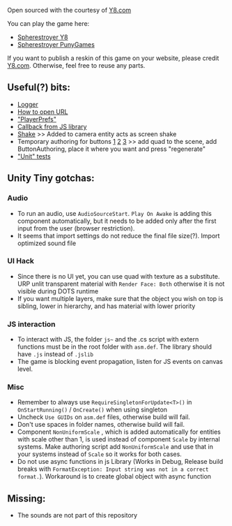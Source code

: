 Open sourced with the courtesy of [Y8.com](https://www.y8.com)

You can play the game here:
- [Spherestroyer Y8](https://www.y8.com/games/spherestroyer)
- [Spherestroyer PunyGames](https://punygames.com/play/spherestroyer)

If you want to publish a reskin of this game on your website, please credit [Y8.com](https://www.y8.com). Otherwise, feel free to reuse any parts.

## Useful(?) bits:
- [Logger](https://github.com/MartinKral/tiny-one-button/blob/master/Assets/Scripts/Main/Utils/Logger/Logger.cs)
- [How to open URL](https://github.com/MartinKral/tiny-one-button/tree/master/Assets/Scripts/Main/Utils/URLOpener)
- ["PlayerPrefs"](https://github.com/MartinKral/tiny-one-button/tree/master/Assets/Scripts/Main/Utils/GameSaver)
- [Callback from JS library](https://github.com/MartinKral/tiny-one-button/tree/master/Assets/Scripts/Main/Utils/Y8API)
- [Shake](https://github.com/MartinKral/tiny-one-button/blob/master/Assets/Scripts/Main/Systems/ShakeSystem.cs) >> Added to camera entity acts as screen shake
- Temporary authoring for buttons [1](https://github.com/MartinKral/tiny-one-button/blob/master/Assets/Scripts/Authoring/ButtonAuthoring.cs) [2](https://github.com/MartinKral/tiny-one-button/blob/master/Assets/Scripts/Main/Systems/InputWrapperSystem.cs) [3](https://github.com/MartinKral/tiny-one-button/blob/master/Assets/Scripts/Main/Systems/ButtonInputSystem.cs) >> add quad to the scene, add ButtonAuthoring, place it where you want and press "regenerate"
- ["Unit" tests](https://github.com/MartinKral/tiny-one-button/tree/master/Assets/Scripts/Tests)

## Unity Tiny gotchas:

### Audio
- To run an audio, use `AudioSourceStart`. `Play On Awake` is adding this component automatically, but it needs
to be added only after the first input from the user (browser restriction).
- It seems that import settings do not reduce the final file size(?). Import optimized sound file

### UI Hack
- Since there is no UI yet, you can use quad with texture as a substitute. URP unlit transparent material with
`Render Face: Both` otherwise it is not visible during DOTS runtime
- If you want multiple layers, make sure that the object you wish on top is sibling, lower in hierarchy, and has material with lower priority

### JS interaction
- To interact with JS, the folder `js~` and the .cs script with extern functions must be in the root folder with `asm.def`.
The library should have `.js` instead of `.jslib`
- The game is blocking event propagation, listen for JS events on canvas level.

### Misc
- Remember to always use `RequireSingletonForUpdate<T>()` in `OnStartRunning()` / `OnCreate()` when using singleton
- Uncheck `Use GUIDs` on `asm.def` files, otherwise build will fail.
- Don't use spaces in folder names, otherwise build will fail.
- Component `NonUniformScale` , which is added automatically for entities with scale other than 1, is used instead of component
`Scale` by internal systems. Make authoring script add `NonUniformScale` and use that in your systems instead of `Scale` so it works for both cases.
- Do not use async functions in js Library (Works in Debug, Release build breaks with `FormatException: Input string was not in a correct format.`).
Workaround is to create global object with async function

## Missing:
- The sounds are not part of this repository
